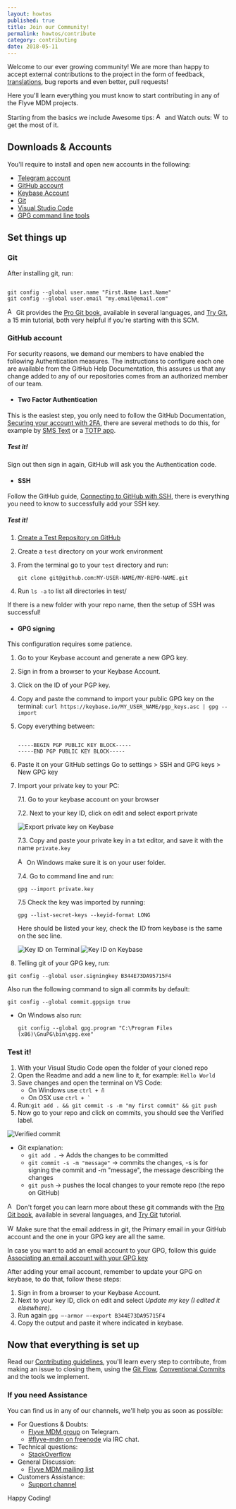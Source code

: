 ```yaml
---
layout: howtos
published: true
title: Join our Community!
permalink: howtos/contribute
category: contributing
date: 2018-05-11
---
```


Welcome to our ever growing community! We are more than happy to accept external contributions to the project in the form of feedback, [translations](http://flyve.org/ios-mdm-dashboard/howtos/contribute-translating), bug reports and even better, pull requests!

Here you'll learn everything you must know to start contributing in any of the Flyve MDM projects.

Starting from the basics we include Awesome tips: <img src="{{ '/images/picto-information.png' | absolute_url }}" alt="Awesome tip:" height="16px"> and Watch outs: <img src="{{ '/images/picto-warning.png' | absolute_url }}" alt="Watch out:" height="16px"> to get the most of it.

## Downloads & Accounts

You'll require to install and open new accounts in the following:

* [Telegram account](https://telegram.org/)
* [GitHub account](https://github.com/)
* [Keybase Account](https://keybase.io/)
* [Git](https://git-scm.com/downloads)
* [Visual Studio Code](https://code.visualstudio.com/#alt-downloads)
* [GPG command line tools](https://www.gnupg.org/download/)

## Set things up

### Git

After installing git, run:

```terminal

git config --global user.name "First.Name Last.Name"
git config --global user.email "my.email@email.com"

```

<img src="{{ '/images/picto-information.png' | absolute_url }}" alt="Awesome tip:" height="16px"> Git provides the [Pro Git book](https://git-scm.com/book/en/v2), available in several languages, and [Try Git](https://try.github.io/levels/1/challenges/1), a 15 min tutorial, both very helpful if you're starting with this SCM.

### GitHub account

For security reasons, we demand our members to have enabled the following Authentication measures. The instructions to configure each one are available from the GitHub Help Documentation, this assures us that any change added to any of our repositories comes from an authorized member of our team.

* #### Two Factor Authentication

This is the easiest step, you only need to follow the GitHub Documentation, [Securing your account with 2FA](https://help.github.com/articles/securing-your-account-with-two-factor-authentication-2fa/), there are several methods to do this, for example by [SMS Text](https://help.github.com/articles/configuring-two-factor-authentication-via-text-message/) or a [TOTP app](https://help.github.com/articles/configuring-two-factor-authentication-via-a-totp-mobile-app/).

##### Test it!

Sign out then sign in again, GitHub will ask you the Authentication code.

* #### SSH

Follow the GitHub guide, [Connecting to GitHub with SSH](https://help.github.com/articles/connecting-to-github-with-ssh/), there is everything you need to know to successfully add your SSH key.

##### Test it!

1. [Create a Test Repository on GitHub](https://help.github.com/articles/create-a-repo/)

2. Create a ```test``` directory on your work environment

3. From the terminal go to your ```test``` directory and run:

   ```git clone git@github.com:MY-USER-NAME/MY-REPO-NAME.git```

4. Run ```ls -a``` to list all directories in test/

If there is a new folder with your repo name, then the setup of SSH was successful!

* #### GPG signing

This configuration requires some patience.

1. Go to your Keybase account and generate a new GPG key.
2. Sign in from a browser to your Keybase Account.
3. Click on the ID of your PGP key.
4. Copy and paste the command to import your public GPG key on the terminal: ```curl https://keybase.io/MY_USER_NAME/pgp_keys.asc | gpg --import```
5. Copy everything between:

    ```key

    -----BEGIN PGP PUBLIC KEY BLOCK-----
    -----END PGP PUBLIC KEY BLOCK-----

    ```

6. Paste it on your GitHub settings
   Go to settings > SSH and GPG keys > New GPG key
7. Import your private key to your PC:

      7.1. Go to your keybase account on your browser

      7.2. Next to your key ID, click on edit and select export private

      <img src="https://github.com/Naylin15/Screenshots/blob/master/docs/Export-private-key.png?raw=true" alt="Export private key on Keybase">

      7.3. Copy and paste your private key in a txt editor, and save it with the name ```private.key```

      <img src="{{ '/images/picto-information.png' | absolute_url }}" alt="Awesome tips:" height="16px"> On Windows make sure it is on your user folder.

      7.4. Go to command line and run:

      ```gpg --import private.key```

      7.5 Check the key was imported by running:

      ```gpg --list-secret-keys --keyid-format LONG```

   Here should be listed your key, check the ID from keybase is the same on the sec line.

     <div>
       <img src="https://github.com/Naylin15/Screenshots/blob/master/docs/check-key-id-terminal.png?raw=true" alt="Key ID on Terminal">
       <img src="https://github.com/Naylin15/Screenshots/blob/master/docs/check-key-id.png?raw=true" alt="Key ID on Keybase">
     </div>

8. Telling git of your GPG key, run:

```git config --global user.signingkey B344E73DA95715F4```

Also run the following command to sign all commits by default:

```git config --global commit.gpgsign true```

* On Windows also run:

  ```git config --global gpg.program "C:\Program Files (x86)\GnuPG\bin\gpg.exe"```

### Test it!

1. With your Visual Studio Code open the folder of your cloned repo
2. Open the Readme and add a new line to it, for example: ```Hello World```
3. Save changes and open the terminal on VS Code:
    * On Windows use ```ctrl + ñ```
    * On OSX use ```ctrl + ` ```
4. Run:```git add . && git commit -s -m "my first commit" && git push```
5. Now go to your repo and click on commits, you should see the Verified label.

![Verified commit](https://github.com/Naylin15/Screenshots/blob/master/docs/verified.png?raw=true)

* Git explanation:
  * ```git add .``` -> Adds the changes to be committed
  * ```git commit -s -m "message"``` -> commits the changes, -s is for signing the commit and -m "message", the message describing the changes
  * ```git push``` -> pushes the local changes to your remote repo (the repo on GitHub)

<img src="{{ '/images/picto-information.png' | absolute_url }}" alt="Awesome tips:" height="16px"> Don't forget you can learn more about these git commands with the [Pro Git book](https://git-scm.com/book/en/v2), available in several languages, and [Try Git](https://try.github.io/levels/1/challenges/1) tutorial.

<img src="{{ '/images/picto-warning.png' | absolute_url }}" alt="Watch out:" height="16px"> Make sure that the email address in git, the Primary email in your GitHub account and the one in your GPG key are all the same.

In case you want to add an email account to your GPG, follow this guide [Associating an email account with your GPG key](https://help.github.com/articles/associating-an-email-with-your-gpg-key/)

After adding your email account, remember to update your GPG on keybase, to do that, follow these steps:

1. Sign in from a browser to your Keybase Account.
2. Next to your key ID, click on edit and select _Update my key (I edited it elsewhere)_.
3. Run again ```gpg –-armor –-export B344E73DA95715F4```
4. Copy the output and paste it where indicated in keybase.

## Now that everything is set up

Read our [Contributing guidelines](https://github.com/flyve-mdm/ios-mdm-dashboard/blob/develop/CONTRIBUTING.md), you'll learn every step to contribute, from making an issue to closing them, using the [Git Flow](http://git-flow.readthedocs.io/en/latest/), [Conventional Commits](http://conventionalcommits.org/) and the tools we implement.

### If you need Assistance

You can find us in any of our channels, we'll help you as soon as possible:

* For Questions & Doubts:
  * [Flyve MDM group](https://t.me/flyvemdm) on Telegram.
  * [#flyve-mdm on freenode](http://webchat.freenode.net/?channels=flyve-mdm) via IRC chat.
* Technical questions:
  * [StackOverflow](http://stackoverflow.com/)
* General Discussion:
  * [Flyve MDM mailing list](http://mail.ow2.org/wws/info/flyve-mdm-dev)
* Customers Assistance:
  * [Support channel](https://support.teclib.com/)

Happy Coding!